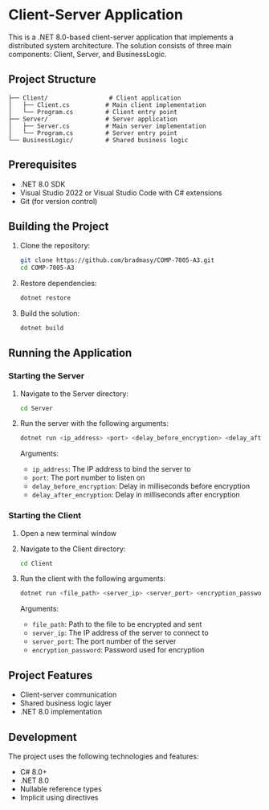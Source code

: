# Client-Server Application

This is a .NET 8.0-based client-server application that implements a distributed system architecture. The solution consists of three main components: Client, Server, and BusinessLogic.

## Project Structure

```
├── Client/                 # Client application
│   ├── Client.cs          # Main client implementation
│   └── Program.cs         # Client entry point
├── Server/                # Server application
│   ├── Server.cs          # Main server implementation
│   └── Program.cs         # Server entry point
└── BusinessLogic/         # Shared business logic
```

## Prerequisites

- .NET 8.0 SDK
- Visual Studio 2022 or Visual Studio Code with C# extensions
- Git (for version control)

## Building the Project

1. Clone the repository:
   ```bash
   git clone https://github.com/bradmasy/COMP-7005-A3.git
   cd COMP-7005-A3
   ```

2. Restore dependencies:
   ```bash
   dotnet restore
   ```

3. Build the solution:
   ```bash
   dotnet build
   ```

## Running the Application

### Starting the Server

1. Navigate to the Server directory:
   ```bash
   cd Server
   ```

2. Run the server with the following arguments:
   ```bash
   dotnet run <ip_address> <port> <delay_before_encryption> <delay_after_encryption>
   ```
   
   Arguments:
   - `ip_address`: The IP address to bind the server to
   - `port`: The port number to listen on
   - `delay_before_encryption`: Delay in milliseconds before encryption
   - `delay_after_encryption`: Delay in milliseconds after encryption

### Starting the Client

1. Open a new terminal window
2. Navigate to the Client directory:
   ```bash
   cd Client
   ```

3. Run the client with the following arguments:
   ```bash
   dotnet run <file_path> <server_ip> <server_port> <encryption_password>
   ```
   
   Arguments:
   - `file_path`: Path to the file to be encrypted and sent
   - `server_ip`: The IP address of the server to connect to
   - `server_port`: The port number of the server
   - `encryption_password`: Password used for encryption

## Project Features

- Client-server communication
- Shared business logic layer
- .NET 8.0 implementation

## Development

The project uses the following technologies and features:
- C# 8.0+
- .NET 8.0
- Nullable reference types
- Implicit using directives
